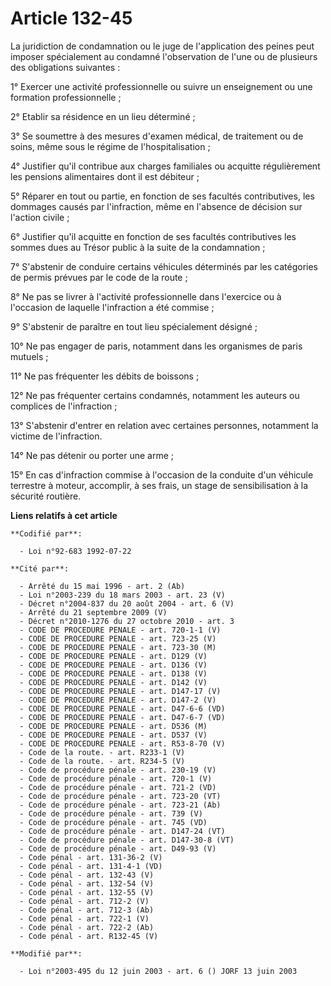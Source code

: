 # Article 132-45

La juridiction de condamnation ou le juge de l'application des peines peut imposer spécialement au condamné l'observation de
l'une ou de plusieurs des obligations suivantes :

1° Exercer une activité professionnelle ou suivre un enseignement ou une formation professionnelle ;

2° Etablir sa résidence en un lieu déterminé ;

3° Se soumettre à des mesures d'examen médical, de traitement ou de soins, même sous le régime de l'hospitalisation ;

4° Justifier qu'il contribue aux charges familiales ou acquitte régulièrement les pensions alimentaires dont il est
débiteur ;

5° Réparer en tout ou partie, en fonction de ses facultés contributives, les dommages causés par l'infraction, même en
l'absence de décision sur l'action civile ;

6° Justifier qu'il acquitte en fonction de ses facultés contributives les sommes dues au Trésor public à la suite de la
condamnation ;

7° S'abstenir de conduire certains véhicules déterminés par les catégories de permis prévues par le code de la route ;

8° Ne pas se livrer à l'activité professionnelle dans l'exercice ou à l'occasion de laquelle l'infraction a été commise ;

9° S'abstenir de paraître en tout lieu spécialement désigné ;

10° Ne pas engager de paris, notamment dans les organismes de paris mutuels ;

11° Ne pas fréquenter les débits de boissons ;

12° Ne pas fréquenter certains condamnés, notamment les auteurs ou complices de l'infraction ;

13° S'abstenir d'entrer en relation avec certaines personnes, notamment la victime de l'infraction.

14° Ne pas détenir ou porter une arme ;

15° En cas d'infraction commise à l'occasion de la conduite d'un véhicule terrestre à moteur, accomplir, à ses frais, un
stage de sensibilisation à la sécurité routière.

**Liens relatifs à cet article**

	**Codifié par**:

	  - Loi n°92-683 1992-07-22

	**Cité par**:

	  - Arrêté du 15 mai 1996 - art. 2 (Ab)
	  - Loi n°2003-239 du 18 mars 2003 - art. 23 (V)
	  - Décret n°2004-837 du 20 août 2004 - art. 6 (V)
	  - Arrêté du 21 septembre 2009 (V)
	  - Décret n°2010-1276 du 27 octobre 2010 - art. 3
	  - CODE DE PROCEDURE PENALE - art. 720-1-1 (V)
	  - CODE DE PROCEDURE PENALE - art. 723-25 (V)
	  - CODE DE PROCEDURE PENALE - art. 723-30 (M)
	  - CODE DE PROCEDURE PENALE - art. D129 (V)
	  - CODE DE PROCEDURE PENALE - art. D136 (V)
	  - CODE DE PROCEDURE PENALE - art. D138 (V)
	  - CODE DE PROCEDURE PENALE - art. D142 (V)
	  - CODE DE PROCEDURE PENALE - art. D147-17 (V)
	  - CODE DE PROCEDURE PENALE - art. D147-2 (V)
	  - CODE DE PROCEDURE PENALE - art. D47-6-6 (VD)
	  - CODE DE PROCEDURE PENALE - art. D47-6-7 (VD)
	  - CODE DE PROCEDURE PENALE - art. D536 (M)
	  - CODE DE PROCEDURE PENALE - art. D537 (V)
	  - CODE DE PROCEDURE PENALE - art. R53-8-70 (V)
	  - Code de la route. - art. R233-1 (V)
	  - Code de la route. - art. R234-5 (V)
	  - Code de procédure pénale - art. 230-19 (V)
	  - Code de procédure pénale - art. 720-1 (V)
	  - Code de procédure pénale - art. 721-2 (VD)
	  - Code de procédure pénale - art. 723-20 (VT)
	  - Code de procédure pénale - art. 723-21 (Ab)
	  - Code de procédure pénale - art. 739 (V)
	  - Code de procédure pénale - art. 745 (VD)
	  - Code de procédure pénale - art. D147-24 (VT)
	  - Code de procédure pénale - art. D147-30-8 (VT)
	  - Code de procédure pénale - art. D49-93 (V)
	  - Code pénal - art. 131-36-2 (V)
	  - Code pénal - art. 131-4-1 (VD)
	  - Code pénal - art. 132-43 (V)
	  - Code pénal - art. 132-54 (V)
	  - Code pénal - art. 132-55 (V)
	  - Code pénal - art. 712-2 (V)
	  - Code pénal - art. 712-3 (Ab)
	  - Code pénal - art. 722-1 (V)
	  - Code pénal - art. 722-2 (Ab)
	  - Code pénal - art. R132-45 (V)

	**Modifié par**:

	  - Loi n°2003-495 du 12 juin 2003 - art. 6 () JORF 13 juin 2003
